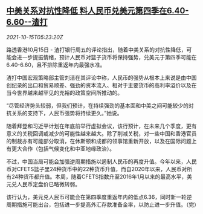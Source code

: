 <!--1634275864000-->
[中美关系对抗性降低 料人民币兑美元第四季在6.40-6.60--渣打](https://cn.reuters.com/article/chartered-standard-china-yuan-1015-idCNKBS2H50DT)
------

<div><i>2021-10-15T05:23:20Z</i></div><p>路透香港10月15日 - 渣打银行周五的评论指出，随着中美关系的对抗性降低，可能会进一步提振情绪，预计人民币对篮子货币将保持强势，兑美元于第四季可能在6.40-6.60，且不排除重返年内最强水准。</p><p>渣打中国宏观策略部主管刘洁在其评论中称，人民币的强势从根本上来说是由中国创纪录的出口和贸易顺差、强劲的资本流入、相对于主要货币的高利率溢价以及在当今世界越来越罕见的充裕的政策空间所推动的。</p><p>“尽管经济势头较弱，但我们预计，在持续强劲的基本面和中美之间可能较少的对抗关系的支持下，人民币强势将持续更久。”她说。</p><p>随着拜登和习近平计划在年底前举行虚拟会议，该行预计，在未来几个季度，更有意义的关税回调或减少的可能性越来越大。除了削减关税，对一些中国和香港官员的制裁亦有可能部分取消，在休斯顿和成都的领事馆重新开放，以及在国际问题上有更大合作（包括气候变化和中亚地缘政治）。</p><p>不过，中国当局可能会加强逆周期措施以遏制人民币的再度升值。今年以来，人民币对CFETS篮子里24种货币中的22种货币升值，而自2020年以来，人民币对所有24种货币都升值。本周，随着CFETS指数升至2016年1月以来的最高水平，美元兑人民币定盘价已略微转弱。</p><p>该行认为，美元兑人民币可能会在第四季度重返年内的低点6.36，同时新一轮逆周期措施可能出台，包括进一步提高外汇存款准备金率，以防止进一步升值。（完）</p>
